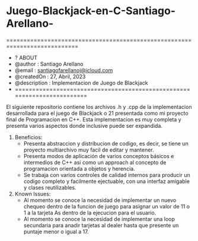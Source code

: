 # Juego-Blackjack-en-C-Santiago-Arellano-

===========================================================================
 * ?                              ABOUT
 * @author         :  Santiago Arellano
 * @email          :  santiagofarellanoj@icloud.com
 * @createdOn      :  27, Abril, 2023 
 * @description    :  Implementacion de Juego de Blackjack
 * ========================================================================
 
 El siguiente repositorio contiene los archivos .h y .cpp de la implementacion 
 desarrollada para el juego de Blackjack o 21 presentada como mi proyecto 
 final de Programacion en C++. Esta implementacion es muy completa y presenta varios 
 aspectos donde inclusive puede ser expandida.
 
 1. Beneficios:
    - Presenta abstraccion y distribucion de codigo, es decir, se tiene un proyecto 
      multiarchivo muy facil de editar y mantener.
    - Presenta modos de aplicación de varios conceptos básicos e intermedios de C++ 
      asi como un approach al concepto de programacion orientada a objetos y herencia.
    - Se trabaja con varios controles de calidad internos para producir un codigo completo
      y facilmente ejectuable, con una interfaz amigable y clases reutilizables.
 2. Known Issues:
    - Al momento se conoce la necesidad de implementar un nuevo chequeo dentro de la funcion de juego para 
      asignar un valor de 11 o 1 a la tarjeta As dentro de la ejecucion para el usuario.
    - Al momento se conoce la necesidad de implementar una loop secundaria para anadir tarjetas al dealer hasta que 
      presente un puntaje menor o igual a 17.
